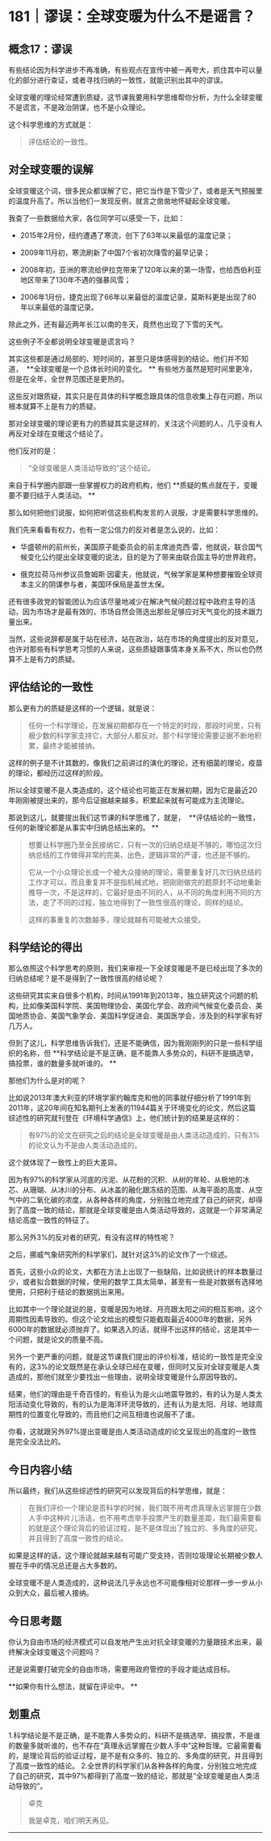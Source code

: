 # 181｜谬误：全球变暖为什么不是谣言？

## 概念17：谬误

有些结论因为科学进步不再准确，有些观点在宣传中被一再夸大，抓住其中可以量化的部分进行查证，或者寻找归纳的一致性，就能识别出其中的谬误。

全球变暖的理论经常遭到质疑，这节课我要用科学思维帮你分析，为什么全球变暖不是谎言，不是政治阴谋，也不是小众理论。

这个科学思维的方式就是：

> 评估结论的一致性。

## 对全球变暖的误解

全球变暖这个词，很多民众都误解了它，把它当作是下雪少了，或者是天气预报里的温度升高了。所以当他们一发现反例，就言之凿凿地怀疑起全球变暖。

我查了一些数据给大家，各位同学可以感受一下，比如：

* 2015年2月份，纽约遭遇了寒流，创下了63年以来最低的温度记录；

* 2009年11月初，寒流刷新了中国7个省初次降雪的最早记录；

* 2008年初，亚洲的寒流给伊拉克带来了120年以来的第一场雪，也给西伯利亚地区带来了130年不遇的强暴风雪；

* 2006年1月份，捷克出现了66年以来最低的温度记录，莫斯科更是出现了80年以来最低的温度记录。

除此之外，还有最近两年长江以南的冬天，竟然也出现了下雪的天气。

这些例子不全都说明全球变暖是谎言吗？

其实这些都是通过局部的、短时间的，甚至只是体感得到的结论。他们并不知道，  **全球变暖是一个总体长时间的变化。 ** 有些地方虽然是短时间里更冷，但是在全年，全世界范围还是更热的。

这些反对跟质疑，其实只是在具体的科学概念跟具体的信息收集上存在问题，所以根本就算不上是有力的质疑。

那对全球变暖的理论更有力的质疑其实是这样的，关注这个问题的人，几乎没有人再反对全球在变暖这个结论了。

他们反对的是：

> “全球变暖是人类活动导致的”这个结论。

来自于科学圈内部跟一些掌握权力的政府机构，他们 **质疑的焦点就在于，变暖要不要归结于人类活动。 **

那么如何把他们说服，如何把听信这些机构发言的人说服，才是需要科学思维的。

我们先来看看有权力，也有一定公信力的反对者是怎么说的，比如：

* 华盛顿州的前州长，美国原子能委员会的前主席迪克西·雷，他就说，联合国气候变化公约提出全球变暖的说法，目的是为了带来由联合国主导的世界政府。

* 俄克拉荷马州参议员詹姆斯·因霍夫，他就说，气候学家是某种想要摧毁全球资本主义的阴谋参与者，美国环保局是盖世太保。

还有很多政党的智能团认为应该尽量地减少在解决气候问题过程中政府主导的活动，因为市场才是最有效的，市场自然会筛选出那些足够应对天气变化的技术跟力量出来。

当然，这些说辞都是属于站在经济，站在政治，站在市场的角度提出的反对意见，也许对那些有科学思考习惯的人来说，这些质疑跟事情本身关系不大，所以也仍然算不上是有力的质疑。

## 评估结论的一致性

那么更有力的质疑是这样的一个逻辑，就是说：

> 任何一个科学理论，在发展初期都存在一个特定的时段，那段时间里，只有极少数的科学家支持它，大部分人都反对。那个科学理论需要证据不断地积累，最终才能被接纳。

这样的例子是不计其数的，像我们之前讲过的演化的理论，还有细菌的理论，疫苗的理论，都经历过这样的阶段。

所以全球变暖不是人类造成的，这个结论也可能正在发展初期，因为它是最近20年刚刚被提出来的，那今后证据越来越多，积累起来就有可能成为主流理论。

那说到这儿，就要提出我们这节课的科学思维了，就是，  **评估结论的一致性，任何的新理论都是从事实中归纳总结出来的。 **

> 想要让科学圈乃至全民接纳它，只有一次的归纳总结是不够的，哪怕这次归纳总结的工作做得非常的完美、出色，逻辑非常的严谨，也还是不够的。
> 
> 
> 
> 它从一个小众理论长成一个被大众接纳的理论，需要重复好几次归纳总结的工作才可以，而且重复并不是指机械式地，把刚刚做完的题原封不动地重新推导一次，不是这样的，它最好是由不同的人，从不同的角度利用不同的方法，走了不同的过程，独立地得到了一致性很高的理论，同样的结论。
> 
> 
> 
> 这样的事重复的次数越多，理论就越有可能被大众接受。

## 科学结论的得出

那么依照这个科学思考的原则，我们来审视一下全球变暖是不是已经出现了多次的归纳总结呢？是不是得到了一致性很高的结论呢？

这些研究其实来自很多个机构，时间从1991年到2013年，独立研究这个问题的机构，比如像美国科学院、美国物理协会、美国化学会、政府间气候变化委员会、美国地质协会、美国气象学会、美国科学促进会、美国医学会，涉及到的科学家有好几万人。

但到了这儿，科学思维告诉我们，还是不能确信，因为我刚刚列的只是一些科学组织的名称，但 **科学结论是不是正确，是不能靠人多势众的，科研不是搞选举，搞投票，谁的数量多就听谁的。 **

那他们为什么是对的呢？

比如说2013年澳大利亚的环境学家约翰库克和他的同事就仔细分析了1991年到2011年，这20年间在知名期刊上发表的11944篇关于环境变化的论文，然后这篇综述性的研究就刊登在《环境科学通信》上，他们统计到的结果是这样的：

> 有97%的论文在研究之后的结论是全球变暖是由人类活动造成的，只有3%的论文认为不是由人类活动造成的。

这个就体现了一致性上的巨大差异。

因为有97%的科学家从河底的污泥、从花粉的沉积、从树的年轮、从极地的冰芯、从珊瑚、从冰川的分布、从冰盖的融化跟冻结的范围、从海平面的高度、从空气中的二氧化碳的浓度，从各种各样的角度，分别独立地完成了自己的研究，却得到了高度一致的结论，那就是全球变暖是由人类活动导致的，这就是一个非常满足结论高度一致性的特征了。

那么另外3%的反对者的研究，有没有这样的特性呢？

之后，挪威气象研究所的科学家们，就针对这3%的论文作了一个综述。

首先，这些小众的论文，大都在方法上出现了一些缺陷，比如说统计的样本数量过少，或者拟合数据的时候，使用的数学工具太简单，甚至有一些是对数据有选择地使用，只把利于结论的数据挑出来用。

比如其中一个理论就说的是，变暖是因为地球、月亮跟太阳之间的相互影响，这个周期性因素导致的。但这个论文给出的模型只能截取最近4000年的数据，另外6000年的数据就必须抛弃了。如果选入的话，就得不出这样的结论，这是其中一个问题，就是论文的质量不高。

另外一个更严重的问题，就是这节课我们提出的评价标准，结论的一致性是完全没有的，这3%的论文既然是在承认全球已经在变暖，但同时又反对全球变暖是人类造成的，那他们就至少要找出一些理由，说明全球变暖是什么原因导致的。

结果，他们的理由是千奇百怪的，有些认为是火山地震导致的，有的认为是人类太阳活动变化导致的，有的认为是海洋环流导致的，还有认为是太阳、月球、地球周期性的位置变化导致的，而且他们之间互相谁也说服不了谁。

你看，这就跟另外97%提出变暖是由人类活动造成的论文呈现出的高度的一致性是完全没法比的。

## 今日内容小结

所以最终，我们从这些综述性的研究可以发现背后的科学思维，就是：

> 在我们评价一个理论是否科学的时候，我们既不用考虑真理永远掌握在少数人手中这种片儿汤话，也不用考虑举手投票产生的数量差距，我们最需要看的就是这个理论背后的验证过程，是不是体现出了独立的、多角度的研究，并且得到了高度一致性的结论。

如果是这样的话，这个理论就越来越有可能广受支持，否则垃圾理论长期被少数人握在手中的情况总还是占大多数的。

全球变暖不是人类造成的，这种说法几乎永远也不可能像相对论那样一步一步从小众到大众，最后被人接纳。

## 今日思考题

你认为自由市场的经济模式可以自发地产生出对抗全球变暖的力量跟技术出来，最终解决全球变暖这个问题吗？

还是说需要打破完全的自由市场，需要用政府管控的手段才能达成目标。

 **如果你有什么想法，就留在评论中。 **

## 划重点

1.科学结论是不是正确，是不能靠人多势众的，科研不是搞选举、搞投票，不是谁的数量多就听谁的，也不存在“真理永远掌握在少数人手中”这种哲理。它最需要看的，是理论背后的验证过程，是不是有众多的、独立的、多角度的研究，并且得到了高度一致性的结论。
2.全世界的科学家们从各种各样的角度，分别独立地完成了自己的研究，其中97%都得到了高度一致的结论，那就是“全球变暖是由人类活动导致的”。

> 卓克
> 
> 我是卓克，咱们明天再见。

---
